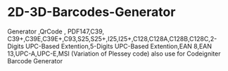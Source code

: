 2D-3D-Barcodes-Generator
========================

Generator ,QrCode , PDF147,C39, C39+,C39E,C39E+,C93,S25,S25+,I25,I25+,C128,C128A,C128B,C128C,2-Digits UPC-Based Extention,5-Digits UPC-Based Extention,EAN 8,EAN 13,UPC-A,UPC-E,MSI (Variation of Plessey code) also use for Codeigniter Barcode Generator
